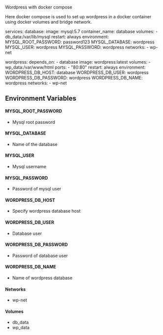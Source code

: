 Wordpress with docker compose

Here docker compose is used to set up wordpress in a docker container using docker volumes and bridge network.

services:
  database:
    image: mysql:5.7
    container_name: database
    volumes:
      - db_data:/var/lib/mysql
    restart: always
    environment:
      MYSQL_ROOT_PASSWORD: password123
      MYSQL_DATABASE: wordpress
      MYSQL_USER: wordpress
      MYSQL_PASSWORD: wordpress
    networks:
      - wp-net

  wordpress:
    depends_on:
      - database
    image: wordpress:latest
    volumes:
      -  wp_data:/var/www/html
    ports:
      - "80:80"
    restart: always
    environment:
      WORDPRESS_DB_HOST: database
      WORDPRESS_DB_USER: wordpress
      WORDPRESS_DB_PASSWORD: wordpress
      WORDPRESS_DB_NAME: wordpress
    networks:
      - wp-net

## Environment Variables

#### MYSQL_ROOT_PASSWORD
 * Mysql root password  
#### MYSQL_DATABASE
 * Name of the database  
#### MYSQL_USER
 * Mysql username  
#### MYSQL_PASSWORD
 * Password of mysql user  

#### WORDPRESS_DB_HOST
 * Specify wordpress database host  
#### WORDPRESS_DB_USER
 * Database user  
#### WORDPRESS_DB_PASSWORD
 * Password of database user  
#### WORDPRESS_DB_NAME
 * Name of wordpress database

#### Networks
 * wp-net

#### Volumes
 * db_data
 * wp_data

